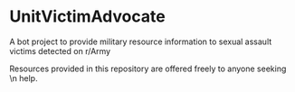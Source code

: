 # UnitVictimAdvocate
A bot project to provide military resource information to sexual assault victims detected on r/Army

Resources provided in this repository are offered freely to anyone seeking \n
help. 
